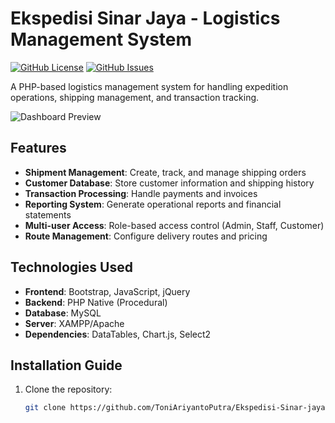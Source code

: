 # Ekspedisi Sinar Jaya - Logistics Management System

[![GitHub License](https://img.shields.io/github/license/ToniAriyantoPutra/Ekspedisi-Sinar-jaya)](LICENSE)
[![GitHub Issues](https://img.shields.io/github/issues/ToniAriyantoPutra/Ekspedisi-Sinar-jaya)](https://github.com/ToniAriyantoPutra/Ekspedisi-Sinar-jaya/issues)

A PHP-based logistics management system for handling expedition operations, shipping management, and transaction tracking.

![Dashboard Preview](https://github.com/ToniAriyantoPutra/Ekspedisi-Sinar-jaya/raw/main/screenshots/dashboard.png)

## Features

- **Shipment Management**: Create, track, and manage shipping orders
- **Customer Database**: Store customer information and shipping history
- **Transaction Processing**: Handle payments and invoices
- **Reporting System**: Generate operational reports and financial statements
- **Multi-user Access**: Role-based access control (Admin, Staff, Customer)
- **Route Management**: Configure delivery routes and pricing

## Technologies Used

- **Frontend**: Bootstrap, JavaScript, jQuery
- **Backend**: PHP Native (Procedural)
- **Database**: MySQL
- **Server**: XAMPP/Apache
- **Dependencies**: DataTables, Chart.js, Select2

## Installation Guide

1. Clone the repository:
   ```bash
   git clone https://github.com/ToniAriyantoPutra/Ekspedisi-Sinar-jaya.git